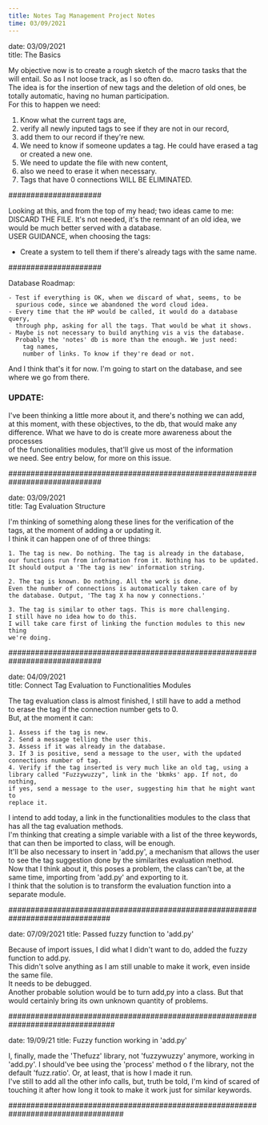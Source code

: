 ```yaml
---
title: Notes Tag Management Project Notes
time: 03/09/2021
---
```



  date: 03/09/2021  
  title: The Basics  
  
  My objective now is to create a rough sketch of the macro tasks that the  
  will entail. So as I not loose track, as I so often do.  
  The idea is for the insertion of new tags and the deletion of old ones, be  
  totally automatic, having no human participation.  
  For this to happen we  need:  

  1. Know what the current tags are,  
  2. verify all newly inputed tags to see if they are not in our record,  
  3. add them to our record if they're new.  
  4. We need to know if someone updates a tag. He could have erased a tag  
     or created a new one.  
  5. We need to update the file with new content,  
  6. also we need to erase it when necessary.  
  7. Tags that have 0 connections WILL BE ELIMINATED. 
  
  #####################     
  
  Looking at this, and from the top of my head; two ideas came to me:  
  DISCARD THE FILE. It's not needed, it's the remnant of an old idea, we  
  would be much better served with a database.  
  USER GUIDANCE, when choosing the tags:  
  - Create a system to tell them if there's already tags with the same name.  
  
  #####################  
  
  Database Roadmap:  
   
    - Test if everything is OK, when we discard of what, seems, to be  
      spurious code, since we abandoned the word cloud idea.  
    - Every time that the HP would be called, it would do a database query,  
      through php, asking for all the tags. That would be what it shows.
    - Maybe is not necessary to build anything vis a vis the database.  
      Probably the 'notes' db is more than the enough. We just need:  
        tag names,  
        number of links. To know if they're dead or not.  
  
  And I think that's it for now. I'm going to start on the database, and see  
  where we go from there.  


### UPDATE:
I've been thinking a little more about it, and there's nothing we can add,  
at this moment, with these objectives, to the db, that would make any  
difference. What we have to do is create more awareness about the processes  
of the functionalities modules, that'll give us most of the information  
we need. See entry below, for more on this issue.  
  
#############################################################################  


  date: 03/09/2021   
  title: Tag Evaluation Structure  

  I'm thinking of something along these lines for the verification of the  
  tags, at the moment of adding a or updating it.  
  I think it can happen one of of three things:  

    1. The tag is new. Do nothing. The tag is already in the database,  
    our functions run from information from it. Nothing has to be updated.  
    It should output a 'The tag is new' information string.  
    
    2. The tag is known. Do nothing. All the work is done.  
    Even the number of connections is automatically taken care of by  
    the database. Output, 'The tag X ha now y connections.'  
    
    3. The tag is similar to other tags. This is more challenging.  
    I still have no idea how to do this.  
    I will take care first of linking the function modules to this new thing  
    we're doing.  

#############################################################################


  date: 04/09/2021  
  title: Connect Tag Evaluation to Functionalities Modules  

  The tag evaluation class is almost finished, I still have to add a method  
  to erase the tag if the connection number gets to 0.  
  But, at the moment it can:  

    1. Assess if the tag is new.  
    2. Send a message telling the user this.  
    3. Assess if it was already in the database.  
    3. If 3 is positive, send a message to the user, with the updated  
    connections number of tag.  
    4. Verify if the tag inserted is very much like an old tag, using a  
    library called "Fuzzywuzzy", link in the 'bkmks' app. If not, do nothing,  
    if yes, send a message to the user, suggesting him that he might want to 
    replace it.  
  
  I intend to add today, a link in the functionalities modules to the class that has all the tag evaluation methods.  
  I'm thinking that creating a simple variable with a list of the three keywords, that can then be imported to class, will be enough.  
  It'll be also necessary to insert in 'add.py', a mechanism that allows the user to see the tag suggestion done by the similarites evaluation  method.  
  Now that I think about it, this poses a problem, the class can't be, at the same time, importing from 'add.py' and exporting to it.  
  I think that the solution is to transform the evaluation function into a separate module.  

###############################################################################


  date: 07/09/2021
  title: Passed fuzzy function to 'add.py'

  Because of import issues, I did what I didn't want to do, added the fuzzy function to add.py.  
  This didn't solve anything as I am still unable to make it work, even inside the same file.  
  It needs to be debugged.  
  Another probable solution would be to turn add,py into a class. But that would certainly bring its own unknown quantity of problems.  

################################################################################


 date: 19/09/21
 title: Fuzzy function working in 'add.py'

 I, finally, made the 'Thefuzz' library, not 'fuzzywuzzy' anymore, working in 'add.py'. I should've bee using the 'process' method o f the
 library, not the default 'fuzz.ratio'. Or, at least, that is how I made it run.  
 I've still to add all the other info calls, but, truth be told, I'm kind of scared of touching it after how long it took to make it work just  for similar keywords.  

##################################################################################
